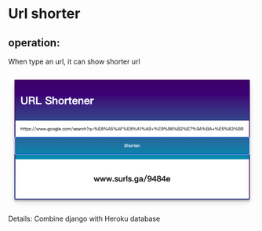  # Url shorter  

## operation: 
When type an url, it can show shorter url

![1](https://github.com/LawrenceGao0224/django_urlshorter/blob/main/picture.png)

Details: Combine django with Heroku database
